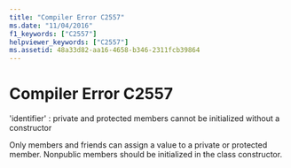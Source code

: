 ```yaml
---
title: "Compiler Error C2557"
ms.date: "11/04/2016"
f1_keywords: ["C2557"]
helpviewer_keywords: ["C2557"]
ms.assetid: 48a33d82-aa16-4658-b346-2311fcb39864
---
```

# Compiler Error C2557

'identifier' : private and protected members cannot be initialized without a constructor

Only members and friends can assign a value to a private or protected member. Nonpublic members should be initialized in the class constructor.
